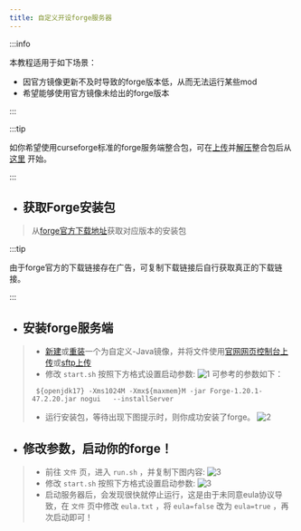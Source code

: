 ```yaml
---
title: 自定义开设forge服务器
---
```

   
:::info

本教程适用于如下场景：

- 因官方镜像更新不及时导致的forge版本低，从而无法运行某些mod
- 希望能够使用官方镜像未给出的forge版本

:::

:::tip

如你希望使用curseforge标准的forge服务端整合包，可在[上传](../11-upload.md)并[解压](../12-unzip.md)整合包后从 [这里](./202-forgeinstall.md#修改参数启动你的forge) 开始。

:::

- ## 获取Forge安装包

>从[forge官方下载地址](https://files.minecraftforge.net/net/minecraftforge/forge/)获取对应版本的安装包

:::tip

由于forge官方的下载链接存在广告，可复制下载链接后自行获取真正的下载链接。

:::

- ## 安装forge服务端

> - [新建](../10-createserver.md)或[重装](../15-reinstall.md)一个为自定义-Java镜像，并将文件使用[官网网页控制台上传](../11-upload.md)或[sftp上传](../30-sftp.md)
> - 修改 `start.sh` 按照下方格式设置启动参数:
> ![1](/img/pages/MCJE-202-forgeinstall-1.png)
> 可参考的参数如下：
> ```
>  ${openjdk17} -Xms1024M -Xmx${maxmem}M -jar Forge-1.20.1-47.2.20.jar nogui   --installServer
> ```
> - 运行安装包，等待出现下图提示时，则你成功安装了forge。
> ![2](/img/pages/MCJE-202-forgeinstall-2.png)
   
- ## 修改参数，启动你的forge！
       
> - 前往 `文件` 页，进入 `run.sh` ，并复制下图内容:
> ![3](/img/pages/MCJE-202-forgeinstall-3.png)
> - 修改 `start.sh` 按照下方格式设置启动参数:
> ![3](/img/pages/MCJE-202-forgeinstall-4.png)
> - 启动服务器后，会发现很快就停止运行，这是由于未同意eula协议导致，在 `文件` 页中修改 `eula.txt` ，将 `eula=false` 改为 `eula=true` ，再次启动即可！
 


